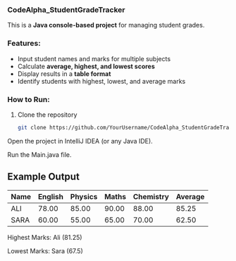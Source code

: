 ### CodeAlpha_StudentGradeTracker


This is a **Java console-based project** for managing student grades.

### Features:
- Input student names and marks for multiple subjects
- Calculate **average, highest, and lowest scores**
- Display results in a **table format**
- Identify students with highest, lowest, and average marks

### How to Run:
1. Clone the repository
   ```bash
   git clone https://github.com/YourUsername/CodeAlpha_StudentGradeTracker.git
Open the project in IntelliJ IDEA (or any Java IDE).

Run the Main.java file.

## Example Output

| Name | English | Physics | Maths | Chemistry | Average |
|------|--------|--------|-------|-----------|--------|
| ALI  | 78.00  | 85.00  | 90.00 | 88.00     | 85.25  |
| SARA | 60.00  | 55.00  | 65.00 | 70.00     | 62.50  |

Highest Marks: Ali (81.25)

Lowest Marks: Sara (67.5)
